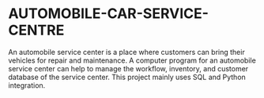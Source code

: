 # AUTOMOBILE-CAR-SERVICE-CENTRE
An automobile service center is a place where customers can bring their vehicles for repair and maintenance. A computer program for an automobile service center can help to manage the workflow, inventory, and customer database of the service center. This project mainly uses SQL and Python integration.
